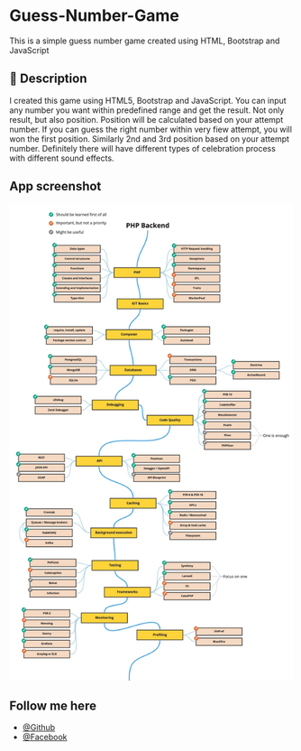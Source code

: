 # Guess-Number-Game
This is a simple guess number game created using HTML, Bootstrap and JavaScript

## 📝 Description

I created this game using HTML5, Bootstrap and JavaScript. You can input any number you want within predefined range and get the result.
Not only result, but also position. Position will be calculated based on your attempt number. If you can guess the right number within very
fiew attempt, you will won the first position. Similarly 2nd and 3rd position based on your attempt number. Definitely there will have
different types of celebration process with different sound effects.

## App screenshot

![Logo](https://github.com/munaimpro/Guess-Number-Game/blob/main/image/screenshot.jpg?raw=true)

## Follow me here

- [@Github](https://github.com/munaimpro/)
- [@Facebook](https://facebook.com/webcodermunaim/)
